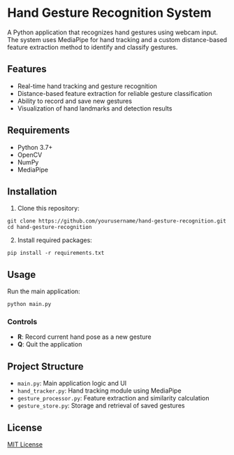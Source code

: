 # Hand Gesture Recognition System

A Python application that recognizes hand gestures using webcam input. The system uses MediaPipe for hand tracking and a custom distance-based feature extraction method to identify and classify gestures.

## Features

- Real-time hand tracking and gesture recognition
- Distance-based feature extraction for reliable gesture classification
- Ability to record and save new gestures
- Visualization of hand landmarks and detection results

## Requirements

- Python 3.7+
- OpenCV
- NumPy
- MediaPipe

## Installation

1. Clone this repository:
```
git clone https://github.com/yourusername/hand-gesture-recognition.git
cd hand-gesture-recognition
```

2. Install required packages:
```
pip install -r requirements.txt
```

## Usage

Run the main application:
```
python main.py
```

### Controls
- **R**: Record current hand pose as a new gesture
- **Q**: Quit the application

## Project Structure

- `main.py`: Main application logic and UI
- `hand_tracker.py`: Hand tracking module using MediaPipe
- `gesture_processor.py`: Feature extraction and similarity calculation
- `gesture_store.py`: Storage and retrieval of saved gestures

## License

[MIT License](LICENSE) 